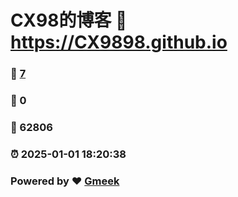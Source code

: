 # CX98的博客 :link: https://CX9898.github.io 
### :page_facing_up: [7](https://CX9898.github.io/tag.html) 
### :speech_balloon: 0 
### :hibiscus: 62806 
### :alarm_clock: 2025-01-01 18:20:38 
### Powered by :heart: [Gmeek](https://github.com/Meekdai/Gmeek)
